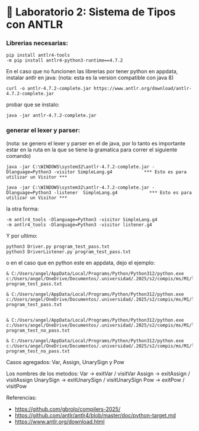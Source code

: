 # 🧪 Laboratorio 2: Sistema de Tipos con ANTLR

### Librerias necesarias:

```
pip install antlr4-tools
-m pip install antlr4-python3-runtime==4.7.2
```

En el caso que no funcionen las librerias por tener python en appdata, instalar antlr en java: 
(nota: esta es la version compatible con java 8)
```
curl -o antlr-4.7.2-complete.jar https://www.antlr.org/download/antlr-4.7.2-complete.jar
```
probar que se instalo:
```
java -jar antlr-4.7.2-complete.jar
```



### generar el lexer y parser:

(nota: se genero el lexer y parser en el de java, por lo tanto es importante estar en la ruta en la que se tiene la gramatica para correr el siguiente comando)
```
java -jar C:\WINDOWS\system32\antlr-4.7.2-complete.jar -Dlanguage=Python3 -visitor SimpleLang.g4            *** Esto es para utilizar un Visitor ***

java -jar C:\WINDOWS\system32\antlr-4.7.2-complete.jar -Dlanguage=Python3 -listener  SimpleLang.g4            *** Esto es para utilizar un Visitor ***

```

la otra forma: 
```
-m antlr4_tools -Dlanguage=Python3 -visitor SimpleLang.g4
-m antlr4_tools -Dlanguage=Python3 -visitor listener.g4
```

Y por ultimo:
```
python3 Driver.py program_test_pass.txt
python3 DriverListener.py program_test_pass.txt
```

o en el caso que en python este en appdata, dejo el ejemplo:
```
& C:/Users/angel/AppData/Local/Programs/Python/Python312/python.exe c:/Users/angel/OneDrive/Documentos/.universidad/.2025/s2/compis/ms/M1/lab2/program/Driver.py program_test_pass.txt

& C:/Users/angel/AppData/Local/Programs/Python/Python312/python.exe c:/Users/angel/OneDrive/Documentos/.universidad/.2025/s2/compis/ms/M1/lab2/program/DriverListener.py program_test_pass.txt


& C:/Users/angel/AppData/Local/Programs/Python/Python312/python.exe c:/Users/angel/OneDrive/Documentos/.universidad/.2025/s2/compis/ms/M1/lab2/program/Driver.py program_test_no_pass.txt

& C:/Users/angel/AppData/Local/Programs/Python/Python312/python.exe c:/Users/angel/OneDrive/Documentos/.universidad/.2025/s2/compis/ms/M1/lab2/program/DriverListener.py program_test_no_pass.txt

```

Casos agregados:
Var, Assign, UnarySign y Pow

Los nombres de los metodos:
Var -> exitVar / visitVar
Assign -> exitAssign / visitAssign
UnarySign -> exitUnarySign / visitUnarySign
Pow -> exitPow / visitPow


Referencias: 
- https://github.com/gbrolo/compilers-2025/
- https://github.com/antlr/antlr4/blob/master/doc/python-target.md
- https://www.antlr.org/download.html
